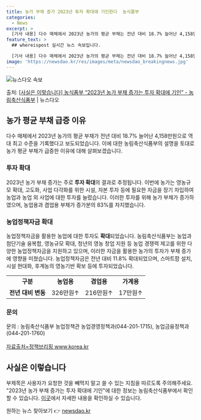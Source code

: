 ```yaml
---
title: 농가 부채 증가 2023년 투자 확대에 기인한다  농식품부
categories:
  - News
excerpt: >
  [기사 내용] 다수 매체에서 2023년 농가의 평균 부채는 전년 대비 18.7% 늘어난 4,158만원, 역대…
feature_text: >
  ## whereispost 실시간 뉴스 속보입니다.

  [기사 내용] 다수 매체에서 2023년 농가의 평균 부채는 전년 대비 18.7% 늘어난 4,158만원, 역대…
image: 'https://newsdao.kr/res/images/meta/newsdao_breakingnews.jpg'
---
```


![뉴스다오 속보](https://newsdao.kr/res/images/meta/newsdao_breakingnews.jpg)

<p>출처: <a href="https://newsdao.kr/3937" rel="dofollow">[사실은 이렇습니다] 농식품부 “2023년 농가 부채 증가는 투자 확대에 기인” - 농림축산식품부</a> | 뉴스다오</p>

<h2 data-ke-size="size26">농가 평균 부채 급증 이유</h2>
<p data-ke-size="size16">다수 매체에서 2023년 농가의 평균 부채가 전년 대비 18.7% 늘어난 4,158만원으로 역대 최고 수준을 기록했다고 보도되었습니다. 이에 대한 농림축산식품부의 설명을 토대로 농가 평균 부채가 급증한 이유에 대해 살펴보겠습니다.</p>

<h3>투자 확대</h3>
<p data-ke-size="size16">2023년 농가 부채 증가는 주로 <b>투자 확대</b>의 결과로 추정됩니다. 이번에 농가는 영농규모 확대, 고도화, 사업 다각화를 위한 시설, 자본 투자 등에 필요한 자금을 장기 차입하여 농업과 농업 외 사업에 대한 투자를 늘렸습니다. 이러한 투자를 위해 농가 부채가 증가하였으며, 농업용과 겸업용 부채가 증가분의 83%를 차지했습니다.</p>

<h3>농업정책자금 확대</h3>
<p data-ke-size="size16">농업정책자금을 활용한 농업에 대한 투자도 <b>확대</b>되었습니다. 농림축산식품부는 농업과 첨단기술 융복합, 영농규모 확대, 청년의 영농 창업 지원 등 농업 경쟁력 제고를 위한 다양한 농업정책자금을 지원하고 있으며, 이러한 자금을 활용한 농가의 투자가 부채 증가에 영향을 미쳤습니다. 농업정책자금은 전년 대비 11.8% 확대되었으며, 스마트팜 설치, 시설 현대화, 후계농의 영농기반 확보 등에 투자되었습니다.</p>

<table>
<tbody>
<tr>
<td style="text-align: center; height: 17px;"><b>구분</b></td>
<td style="text-align: center; height: 17px;"><b>농업용</b></td>
<td style="text-align: center; height: 17px;"><b>겸업용</b></td>
<td style="text-align: center; height: 17px;"><b>가계용</b></td>
</tr>
<tr>
<td style="text-align: center; height: 17px;"><b>전년 대비 변동</b></td>
<td style="text-align: center; height: 17px;">326만원↑</td>
<td style="text-align: center; height: 17px;">216만원↑</td>
<td style="text-align: center; height: 17px;">17만원↑</td>
</tr>
</tbody>
</table>

<h3>문의</h3>
<p data-ke-size="size16">문의 : 농림축산식품부 농업정책관 농업경영정책과(044-201-1715), 농업금융정책과(044-201-1760) <br><br> <a href="https://newsdao.kr/3937">자료출처=정책브리핑 www.korea.kr</a></p>

<h2 data-ke-size="size26">사실은 이렇습니다</h2>
<p data-ke-size="size16">부제목은 사용자가 요청한 것을 빼먹지 말고 쓸 수 있는 지침을 따르도록 주의해주세요. "2023년 농가 부채 증가는 투자 확대에 기인"에 대한 정보는 농림축산식품부에서 확인할 수 있습니다. <a href="https://newsdao.kr/3937">이곳</a>에서 자세한 내용을 확인하실 수 있습니다.</p> 

원하는 뉴스 찾아보기 👉 <a href="https://newsdao.kr" rel="dofollow">newsdao.kr</a>


